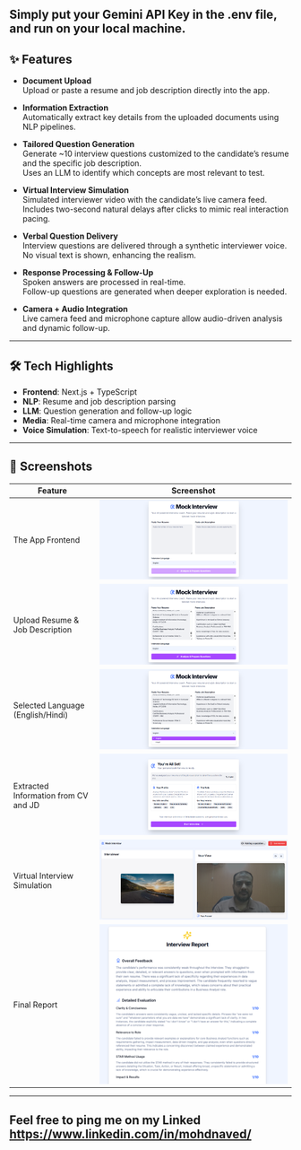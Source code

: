 Simply put your Gemini API Key in the .env file, and run on your local machine.
---

## ✨ Features

- **Document Upload**  
  Upload or paste a resume and job description directly into the app.

- **Information Extraction**  
  Automatically extract key details from the uploaded documents using NLP pipelines.

- **Tailored Question Generation**  
  Generate ~10 interview questions customized to the candidate’s resume and the specific job description.  
  Uses an LLM to identify which concepts are most relevant to test.

- **Virtual Interview Simulation**  
  Simulated interviewer video with the candidate’s live camera feed.  
  Includes two-second natural delays after clicks to mimic real interaction pacing.

- **Verbal Question Delivery**  
  Interview questions are delivered through a synthetic interviewer voice.  
  No visual text is shown, enhancing the realism.

- **Response Processing & Follow-Up**  
  Spoken answers are processed in real-time.  
  Follow-up questions are generated when deeper exploration is needed.

- **Camera + Audio Integration**  
  Live camera feed and microphone capture allow audio-driven analysis and dynamic follow-up.

---

## 🛠️ Tech Highlights

- **Frontend**: Next.js + TypeScript  
- **NLP**: Resume and job description parsing  
- **LLM**: Question generation and follow-up logic  
- **Media**: Real-time camera and microphone integration  
- **Voice Simulation**: Text-to-speech for realistic interviewer voice  

---

## 📸 Screenshots

| Feature | Screenshot |
|---------|------------|
| The App Frontend | ![Front Page ](screenshots/1.png) |
| Upload Resume & Job Description | ![Upload Screenshot](screenshots/2.png) |
| Selected Language (English/Hindi) | ![Select Language (English/Hindi)](screenshots/3.png) |
| Extracted Information from CV and JD | ![Extracted Information from CV and JD](screenshots/4.png) |
| Virtual Interview Simulation | ![Virtual Interview Simulation](screenshots/5.png) |
| Final Report | ![Final Report](screenshots/6.png) |


---

## Feel free to ping me on my Linked https://www.linkedin.com/in/mohdnaved/ 

